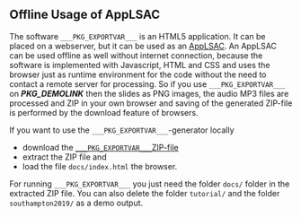 ## Offline Usage of AppLSAC
The software `___PKG_EXPORTVAR___` is an HTML5 application. It can be placed on a webserver, but it can be used as an [AppLSAC](https://en.wikiversity.org/wiki/AppLSAC). An AppLSAC can be used offline as well without internet connection, because the software is implemented with Javascript, HTML and CSS and uses the browser just as runtime environment for the code without the need to contact a remote server for processing. So if you use `___PKG_EXPORTVAR___` on ___PKG_DEMOLINK___ then the slides as PNG images, the audio MP3 files are processed and ZIP in your own browser and saving of the generated ZIP-file is performed by the download feature of browsers.

If you want to use the `___PKG_EXPORTVAR___`-generator locally
* download the [`___PKG_EXPORTVAR___`ZIP-file](___PKG_URL4ZIP___)
* extract the ZIP file and
* load the file `docs/index.html` the browser.

For running `___PKG_EXPORTVAR___` you just need the folder `docs/` folder in the extracted ZIP file. You can also delete the folder `tutorial/` and the folder `southampton2019/` as a demo output. 
